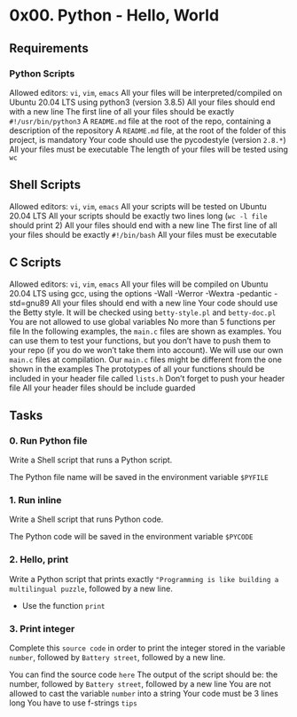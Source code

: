 # 0x00. Python - Hello, World

## Requirements

### Python Scripts

Allowed editors: `vi`, `vim`, `emacs`
All your files will be interpreted/compiled on Ubuntu 20.04 LTS using python3 (version 3.8.5)
All your files should end with a new line
The first line of all your files should be exactly `#!/usr/bin/python3`
A `README.md` file at the root of the repo, containing a description of the repository
A `README.md` file, at the root of the folder of this project, is mandatory
Your code should use the pycodestyle (version `2.8.*`)
All your files must be executable
The length of your files will be tested using `wc`

## Shell Scripts
Allowed editors: `vi`, `vim`, `emacs`
All your scripts will be tested on Ubuntu 20.04 LTS
All your scripts should be exactly two lines long (`wc -l file` should print 2)
All your files should end with a new line
The first line of all your files should be exactly `#!/bin/bash`
All your files must be executable

## C Scripts
Allowed editors: `vi`, `vim`, `emacs`
All your files will be compiled on Ubuntu 20.04 LTS using gcc, using the options -Wall -Werror -Wextra -pedantic -std=gnu89
All your files should end with a new line
Your code should use the Betty style. It will be checked using `betty-style.pl` and `betty-doc.pl`
You are not allowed to use global variables
No more than 5 functions per file
In the following examples, the `main.c` files are shown as examples. You can use them to test your functions, but you don’t have to push them to your repo (if you do we won’t take them into account). We will use our own `main.c` files at compilation. Our `main.c` files might be different from the one shown in the examples
The prototypes of all your functions should be included in your header file called `lists.h`
Don’t forget to push your header file
All your header files should be include guarded

## Tasks

### 0. Run Python file
Write a Shell script that runs a Python script.

The Python file name will be saved in the environment variable `$PYFILE`

### 1. Run inline
Write a Shell script that runs Python code.

The Python code will be saved in the environment variable `$PYCODE`

### 2. Hello, print
Write a Python script that prints exactly `"Programming is like building a multilingual puzzle`, followed by a new line.
* Use the function `print`

### 3. Print integer
Complete this `source code` in order to print the integer stored in the variable `number`, followed by `Battery street`, followed by a new line.

You can find the source code `here`
The output of the script should be:
the number, followed by `Battery street`,
followed by a new line
You are not allowed to cast the variable `number` into a string
Your code must be 3 lines long
You have to use f-strings `tips`
